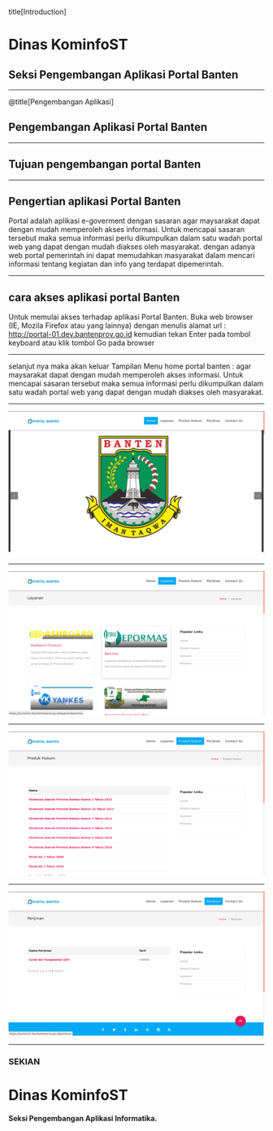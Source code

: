 title[Introduction]

# Dinas <span class="gold">KominfoST</span>

## Seksi Pengembangan Aplikasi Portal <span class="gold">Banten</span>

---

@title[Pengembangan Aplikasi]

## Pengembangan Aplikasi Portal <span class="gold">Banten</span>
---

## Tujuan pengembangan portal <span class="gold">Banten</span>

---

## Pengertian aplikasi <span class="gold">Portal Banten</span> 
Portal adalah aplikasi  e-goverment dengan sasaran agar maysarakat dapat dengan mudah memperoleh akses informasi. Untuk mencapai sasaran tersebut maka semua informasi perlu dikumpulkan dalam satu wadah portal web yang dapat dengan mudah diakses oleh masyarakat. dengan adanya web portal pemerintah ini dapat memudahkan masyarakat dalam mencari informasi tentang kegiatan dan info yang terdapat dipemerintah.

---

## cara akses aplikasi portal  <span class="gold">Banten</span>
Untuk memulai akses terhadap aplikasi Portal Banten. Buka web browser (IE, Mozila Firefox atau yang lainnya) dengan menulis alamat url : http://portal-01.dev.bantenprov.go.id kemudian tekan Enter pada tombol keyboard atau klik tombol Go pada browser

---

selanjut nya maka akan keluar Tampilan Menu home portal banten : agar maysarakat dapat dengan mudah memperoleh akses informasi. Untuk mencapai sasaran tersebut maka semua informasi perlu dikumpulkan dalam satu wadah portal web yang dapat dengan mudah diakses oleh masyarakat.

---
![Tampilan utama portal](/assets/images/tampilan-awal-portal.png)

---

![Tampilan layanan portal](/assets/images/tampilan-layanan-portal.png)

---

![Tampilan produk hukum ](/assets/images/tampilan-produk-hukum.png)

---

![Tampilan perijinan](/assets/images/tampilan-perijinan.png)

---

### SEKIAN
# Dinas <span class="gold">KominfoST</span>

#### Seksi Pengembangan Aplikasi Informatika.

